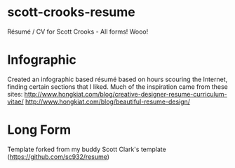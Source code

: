 # scott-crooks-resume
Résumé / CV for Scott Crooks - All forms! Wooo!

# Infographic
Created an infographic based résumé based on hours scouring the Internet, finding certain sections that I liked. Much of the inspiration came from these sites:
http://www.hongkiat.com/blog/creative-designer-resume-curriculum-vitae/
http://www.hongkiat.com/blog/beautiful-resume-design/

# Long Form
Template forked from my buddy Scott Clark's template (https://github.com/sc932/resume)
